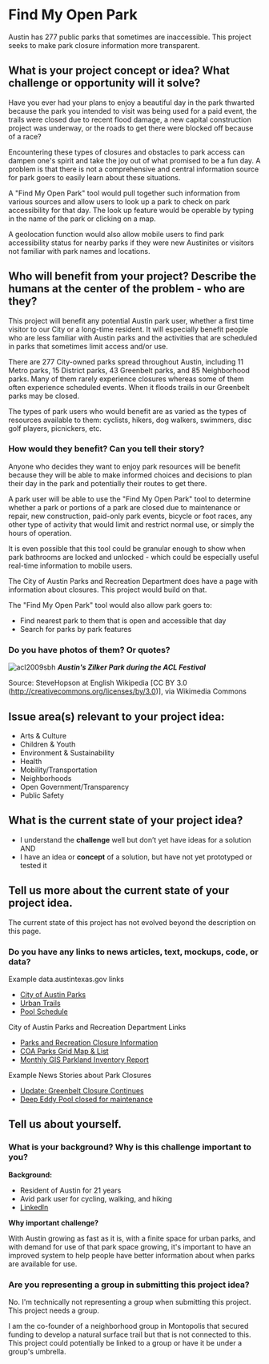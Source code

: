 # Find My Open Park

Austin has 277 public parks that sometimes are inaccessible. This project seeks to make park closure information more transparent.

## What is your project concept or idea? What challenge or opportunity will it solve?

Have you ever had your plans to enjoy a beautiful day in the park thwarted because the park you intended to visit was being used for a paid event, the trails were closed due to recent flood damage, a new capital construction project was underway, or the roads to get there were blocked off because of a race?

Encountering these types of closures and obstacles to park access can dampen one's spirit and take the joy out of what promised to be a fun day. A problem is that there is not a comprehensive and central information source for park goers to easily learn about these situations.

A "Find My Open Park" tool would pull together such information from various sources and allow users to look up a park to check on park accessibility for that day. The look up feature would be operable by typing in the name of the park or clicking on a map.

A geolocation function would also allow mobile users to find park accessibility status for nearby parks if they were new Austinites or visitors not familiar with park names and locations.

## Who will benefit from your project? Describe the humans at the center of the problem - who are they?

This project will benefit any potential Austin park user, whether a first time visitor to our City or a long-time resident. It will especially benefit people who are less familiar with Austin parks and the activities that are scheduled in parks that sometimes limit access and/or use.

There are 277 City-owned parks spread throughout Austin, including 11 Metro parks, 15 District parks, 43 Greenbelt parks, and 85 Neighborhood parks. Many of them rarely experience closures whereas some of them often experience scheduled events. When it floods trails in our Greenbelt parks may be closed.

The types of park users who would benefit are as varied as the types of resources available to them: cyclists, hikers, dog walkers, swimmers, disc golf players, picnickers, etc.

### How would they benefit? Can you tell their story?

Anyone who decides they want to enjoy park resources will be benefit because they will be able to make informed choices and decisions to plan their day in the park and potentially their routes to get there.

A park user will be able to use the "Find My Open Park" tool to determine whether a park or portions of a park are closed due to maintenance or repair, new construction, paid-only park events, bicycle or foot races, any other type of activity that would limit and restrict normal use, or simply the hours of operation.

It is even possible that this tool could be granular enough to show when park bathrooms are locked and unlocked - which could be especially useful real-time information to mobile users.

The City of Austin Parks and Recreation Department does have a page with information about closures. This project would build on that.

The "Find My Open Park" tool would also allow park goers to:

- Find nearest park to them that is open and accessible that day
- Search for parks by park features

### Do you have photos of them? Or quotes?

![acl2009sbh](https://cloud.githubusercontent.com/assets/18127194/15457509/388909c8-2050-11e6-9f02-31d8506ab573.jpg)
_**Austin's Zilker Park during the ACL Festival**_

Source: SteveHopson at English Wikipedia [CC BY 3.0 (http://creativecommons.org/licenses/by/3.0)], via Wikimedia Commons

## Issue area(s) relevant to your project idea:

- Arts & Culture
- Children & Youth
- Environment & Sustainability
- Health
- Mobility/Transportation
- Neighborhoods
- Open Government/Transparency
- Public Safety

## What is the current state of your project idea?

- I understand the **challenge** well but don’t yet have ideas for a solution
AND
- I have an idea or **concept** of a solution, but have not yet prototyped or tested it

## Tell us more about the current state of your project idea.

The current state of this project has not evolved beyond the description on this page.

### Do you have any links to news articles, text, mockups, code, or data?

Example data.austintexas.gov links

- [City of Austin Parks](https://data.austintexas.gov/dataset/City-Of-Austin-Parks/99qw-4ixs)
- [Urban Trails](https://data.austintexas.gov/Government/Urban-Trails/bxbe-ndaw)
- [Pool Schedule](https://data.austintexas.gov/Neighborhood/Pool-Schedule2015/xaxa-886r)

City of Austin Parks and Recreation Department Links
- [Parks and Recreation Closure Information](http://austintexas.gov/parkclosures)
- [COA Parks Grid Map & List](http://www.austintexas.gov/sites/default/files/files/Parks/GIS/Inventory/COA_Parks_Grid_Map_and_List.pdf)
- [Monthly GIS Parkland Inventory Report](http://www.austintexas.gov/sites/default/files/files/Parks/GIS/Inventory/Austin_PARD_Has.pdf)

Example News Stories about Park Closures
- [Update: Greenbelt Closure Continues](http://www.austinchronicle.com/daily/news/2015-05-12/update-greenbelt-closure-continues/)
- [Deep Eddy Pool closed for maintenance](http://www.statesman.com/news/news/deep-eddy-pool-closed-for-maintenance-monday-until/nqKfW/)

## Tell us about yourself. 

### What is your background? Why is this challenge important to you? 

**Background:**
- Resident of Austin for 21 years
- Avid park user for cycling, walking, and hiking
- [LinkedIn](https://www.linkedin.com/in/stefanwray)

**Why important challenge?**

With Austin growing as fast as it is, with a finite space for urban parks, and with demand for use of that park space growing, it's important to have an improved system to help people have better information about when parks are available for use.

### Are you representing a group in submitting this project idea? 

No. I'm technically not representing a group when submitting this project. This project needs a group. 

I am the co-founder of a neighborhood group in Montopolis that secured funding to develop a natural surface trail but that is not connected to this. This project could potentially be linked to a group or have it be under a group's umbrella.

